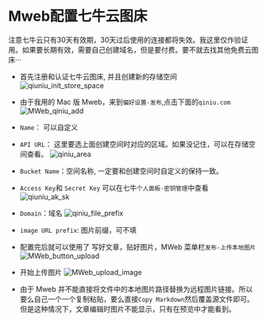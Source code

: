 # Mweb配置七牛云图床

注意七牛云只有30天有效期，30天过后使用的连接都将失效。我这里仅作验证用。如果要长期有效，需要自己创建域名，但是要付费。要不就去找其他免费云图床···<!--more-->
* 首先注册和认证七牛云图床, 并且创建新的存储空间
![qiuniu_init_store_space](http://plzdzm54a.bkt.clouddn.com/qiuniu_init_store_space.jpg)
* 由于我用的 Mac 版 Mweb，来到`偏好设置-发布`,点击下面的`qiniu.com`
![MWeb_qiniu_add](http://plzdzm54a.bkt.clouddn.com/MWeb_qiniu_add.jpg)
* `Name`： 可以自定义
* `API URL`： 这里要选上面创建空间时对应的区域。如果没记住，可以在存储空间查看。
![qiniu_area](http://plzdzm54a.bkt.clouddn.com/qiniu_area.jpg)
* `Bucket Name`：空间名称, 一定要和创建空间时自定义的保持一致。
* `Access Key`和 `Secret Key` 可以在七牛`个人面板-密钥管理`中查看
![qiuniu_ak_sk](http://plzdzm54a.bkt.clouddn.com/qiuniu_ak_sk.jpg)
* `Domain`：域名
![qiniu_file_prefix](http://plzdzm54a.bkt.clouddn.com/qiniu_file_prefix.jpg)
* `image URL prefix`: 图片前缀，可不填

* 配置完后就可以使用了
写好文章，贴好图片，MWeb 菜单栏`发布-上传本地图片`
![MWeb_button_upload](http://plzdzm54a.bkt.clouddn.com/MWeb_button_upload.jpg)
* 开始上传图片
![MWeb_upload_image](http://plzdzm54a.bkt.clouddn.com/MWeb_upload_image.jpg)
* 由于 Mweb 并不能直接将文件中的本地图片路径替换为远程图片链接。所以要么自己一个一个复制粘贴，要么直接`Copy Markdown`然后覆盖源文件即可。但是这种情况下，文章编辑时图片不能显示，只有在预览中才能看到。


